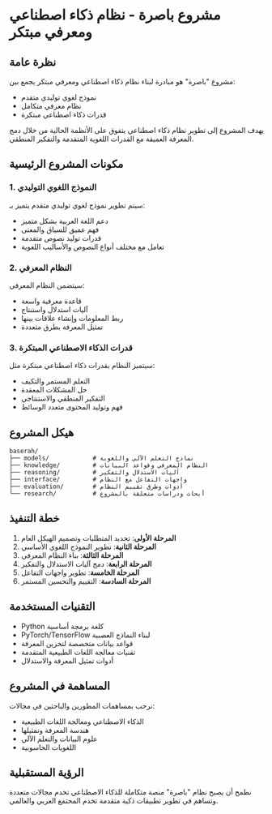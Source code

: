 # مشروع باصرة - نظام ذكاء اصطناعي ومعرفي مبتكر

## نظرة عامة

مشروع "باصرة" هو مبادرة لبناء نظام ذكاء اصطناعي ومعرفي مبتكر يجمع بين:
- نموذج لغوي توليدي متقدم
- نظام معرفي متكامل
- قدرات ذكاء اصطناعي مبتكرة

يهدف المشروع إلى تطوير نظام ذكاء اصطناعي يتفوق على الأنظمة الحالية من خلال دمج المعرفة العميقة مع القدرات اللغوية المتقدمة والتفكير المنطقي.

## مكونات المشروع الرئيسية

### 1. النموذج اللغوي التوليدي

سيتم تطوير نموذج لغوي توليدي متقدم يتميز بـ:
- دعم اللغة العربية بشكل متميز
- فهم عميق للسياق والمعنى
- قدرات توليد نصوص متقدمة
- تعامل مع مختلف أنواع النصوص والأساليب اللغوية

### 2. النظام المعرفي

سيتضمن النظام المعرفي:
- قاعدة معرفية واسعة
- آليات استدلال واستنتاج
- ربط المعلومات وإنشاء علاقات بينها
- تمثيل المعرفة بطرق متعددة

### 3. قدرات الذكاء الاصطناعي المبتكرة

سيتميز النظام بقدرات ذكاء اصطناعي مبتكرة مثل:
- التعلم المستمر والتكيف
- حل المشكلات المعقدة
- التفكير المنطقي والاستنتاجي
- فهم وتوليد المحتوى متعدد الوسائط

## هيكل المشروع

```
baserah/
├── models/            # نماذج التعلم الآلي واللغوية
├── knowledge/         # النظام المعرفي وقواعد البيانات
├── reasoning/         # آليات الاستدلال والتفكير
├── interface/         # واجهات التفاعل مع النظام
├── evaluation/        # أدوات وطرق تقييم النظام
└── research/          # أبحاث ودراسات متعلقة بالمشروع
```

## خطة التنفيذ

1. **المرحلة الأولى**: تحديد المتطلبات وتصميم الهيكل العام
2. **المرحلة الثانية**: تطوير النموذج اللغوي الأساسي
3. **المرحلة الثالثة**: بناء النظام المعرفي
4. **المرحلة الرابعة**: دمج آليات الاستدلال والتفكير
5. **المرحلة الخامسة**: تطوير واجهات التفاعل
6. **المرحلة السادسة**: التقييم والتحسين المستمر

## التقنيات المستخدمة

- Python كلغة برمجة أساسية
- PyTorch/TensorFlow لبناء النماذج العصبية
- قواعد بيانات متخصصة لتخزين المعرفة
- تقنيات معالجة اللغات الطبيعية المتقدمة
- أدوات تمثيل المعرفة والاستدلال

## المساهمة في المشروع

نرحب بمساهمات المطورين والباحثين في مجالات:
- الذكاء الاصطناعي ومعالجة اللغات الطبيعية
- هندسة المعرفة وتمثيلها
- علوم البيانات والتعلم الآلي
- اللغويات الحاسوبية

## الرؤية المستقبلية

نطمح أن يصبح نظام "باصرة" منصة متكاملة للذكاء الاصطناعي تخدم مجالات متعددة وتساهم في تطوير تطبيقات ذكية متقدمة تخدم المجتمع العربي والعالمي.

